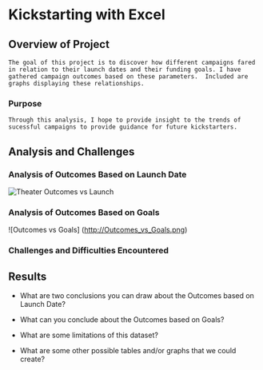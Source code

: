 # Kickstarting with Excel

## Overview of Project

	The goal of this project is to discover how different campaigns fared in relation to their launch dates and their funding goals. I have gathered campaign outcomes based on these parameters.  Included are graphs displaying these relationships.

### Purpose

	Through this analysis, I hope to provide insight to the trends of sucessful campaigns to provide guidance for future kickstarters.

## Analysis and Challenges

### Analysis of Outcomes Based on Launch Date

![Theater Outcomes vs Launch](https://Theater_Outcomes_vs_Launch)
### Analysis of Outcomes Based on Goals

![Outcomes vs Goals] (http://Outcomes_vs_Goals.png)

### Challenges and Difficulties Encountered

## Results

- What are two conclusions you can draw about the Outcomes based on Launch Date?

- What can you conclude about the Outcomes based on Goals?

- What are some limitations of this dataset?

- What are some other possible tables and/or graphs that we could create?
